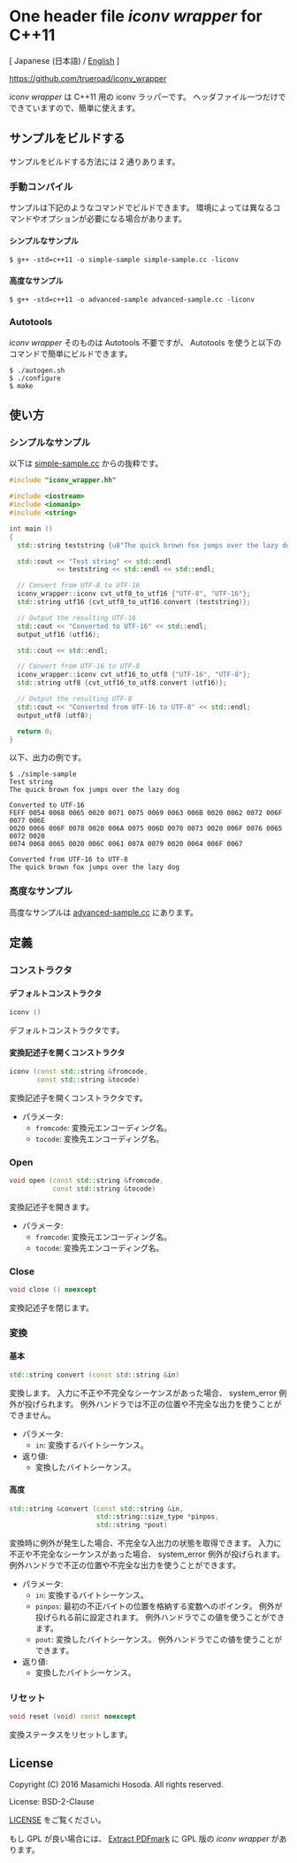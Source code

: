 <!-- -*- coding: utf-8 -*- -->
# One header file *iconv wrapper* for C++11

[ Japanese (日本語) / [English](./README.md) ]

[
https://github.com/trueroad/iconv_wrapper
](https://github.com/trueroad/iconv_wrapper)

*iconv wrapper* は C++11 用の iconv ラッパーです。
ヘッダファイル一つだけでできていますので、簡単に使えます。

## サンプルをビルドする

サンプルをビルドする方法には 2 通りあります。

### 手動コンパイル

サンプルは下記のようなコマンドでビルドできます。
環境によっては異なるコマンドやオプションが必要になる場合があります。

#### シンプルなサンプル

```
$ g++ -std=c++11 -o simple-sample simple-sample.cc -liconv
```

#### 高度なサンプル

```
$ g++ -std=c++11 -o advanced-sample advanced-sample.cc -liconv
```

### Autotools

*iconv wrapper* そのものは Autotools 不要ですが、
Autotools を使うと以下のコマンドで簡単にビルドできます。

```
$ ./autogen.sh
$ ./configure
$ make
```

## 使い方

### シンプルなサンプル

以下は [simple-sample.cc](./simple-sample.cc) からの抜粋です。

```c++
#include "iconv_wrapper.hh"

#include <iostream>
#include <iomanip>
#include <string>

int main ()
{
  std::string teststring {u8"The quick brown fox jumps over the lazy dog"};

  std::cout << "Test string" << std::endl
            << teststring << std::endl << std::endl;

  // Convert from UTF-8 to UTF-16
  iconv_wrapper::iconv cvt_utf8_to_utf16 {"UTF-8", "UTF-16"};
  std::string utf16 {cvt_utf8_to_utf16.convert (teststring)};

  // Output the resulting UTF-16
  std::cout << "Converted to UTF-16" << std::endl;
  output_utf16 (utf16);

  std::cout << std::endl;

  // Convert from UTF-16 to UTF-8
  iconv_wrapper::iconv cvt_utf16_to_utf8 {"UTF-16", "UTF-8"};
  std::string utf8 {cvt_utf16_to_utf8.convert (utf16)};

  // Output the resulting UTF-8
  std::cout << "Converted from UTF-16 to UTF-8" << std::endl;
  output_utf8 (utf8);

  return 0;
}
```

以下、出力の例です。

```
$ ./simple-sample
Test string
The quick brown fox jumps over the lazy dog

Converted to UTF-16
FEFF 0054 0068 0065 0020 0071 0075 0069 0063 006B 0020 0062 0072 006F 0077 006E
0020 0066 006F 0078 0020 006A 0075 006D 0070 0073 0020 006F 0076 0065 0072 0020
0074 0068 0065 0020 006C 0061 007A 0079 0020 0064 006F 0067

Converted from UTF-16 to UTF-8
The quick brown fox jumps over the lazy dog

```

### 高度なサンプル

高度なサンプルは [advanced-sample.cc](./advanced-sample.cc) にあります。

## 定義

### コンストラクタ

#### デフォルトコンストラクタ

```c++
iconv ()
```

デフォルトコンストラクタです。

#### 変換記述子を開くコンストラクタ

```c++
iconv (const std::string &fromcode,
       const std::string &tocode)
```

変換記述子を開くコンストラクタです。

* パラメータ:
  + `fromcode`: 変換元エンコーディング名。
  + `tocode`: 変換先エンコーディング名。

### Open

```c++
void open (const std::string &fromcode,
           const std::string &tocode)
```

変換記述子を開きます。

* パラメータ:
  + `fromcode`: 変換元エンコーディング名。
  + `tocode`: 変換先エンコーディング名。

### Close

```c++
void close () noexcept
```

変換記述子を閉じます。

### 変換

#### 基本

```c++
std::string convert (const std::string &in)
```

変換します。
入力に不正や不完全なシーケンスがあった場合、
system_error 例外が投げられます。
例外ハンドラでは不正の位置や不完全な出力を使うことができません。

* パラメータ:
  + `in`: 変換するバイトシーケンス。
* 返り値:
  + 変換したバイトシーケンス。

#### 高度

```c++
std::string &convert (const std::string &in,
                      std::string::size_type *pinpos,
                      std::string *pout)
```

変換時に例外が発生した場合、不完全な入出力の状態を取得できます。
入力に不正や不完全なシーケンスがあった場合、
system_error 例外が投げられます。
例外ハンドラで不正の位置や不完全な出力を使うことができます。

* パラメータ:
  + `in`: 変換するバイトシーケンス。
  + `pinpos`: 最初の不正バイトの位置を格納する変数へのポインタ。
    例外が投げられる前に設定されます。
    例外ハンドラでこの値を使うことができます。
  + `pout`: 変換したバイトシーケンス。
    例外ハンドラでこの値を使うことができます。
* 返り値:
  + 変換したバイトシーケンス。

### リセット

```c++
void reset (void) const noexcept
```

変換ステータスをリセットします。

## License

Copyright (C) 2016 Masamichi Hosoda. All rights reserved.

License: BSD-2-Clause

[LICENSE](./LICENSE) をご覧ください。

もし GPL が良い場合には、
[Extract PDFmark](https://github.com/trueroad/extractpdfmark)
に GPL 版の *iconv wrapper* があります。
